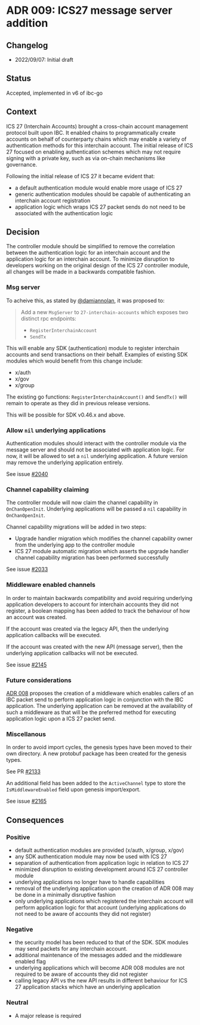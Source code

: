 # ADR 009: ICS27 message server addition

## Changelog

* 2022/09/07: Initial draft

## Status

Accepted, implemented in v6 of ibc-go

## Context

ICS 27 (Interchain Accounts) brought a cross-chain account management protocol built upon IBC.
It enabled chains to programmatically create accounts on behalf of counterparty chains which may enable a variety of authentication methods for this interchain account.
The initial release of ICS 27 focused on enabling authentication schemes which may not require signing with a private key, such as via on-chain mechanisms like governance.

Following the initial release of ICS 27 it became evident that:

* a default authentication module would enable more usage of ICS 27
* generic authentication modules should be capable of authenticating an interchain account registration
* application logic which wraps ICS 27 packet sends do not need to be associated with the authentication logic

## Decision

The controller module should be simplified to remove the correlation between the authentication logic for an interchain account and the application logic for an interchain account.
To minimize disruption to developers working on the original design of the ICS 27 controller module, all changes will be made in a backwards compatible fashion.

### Msg server

To acheive this, as stated by [@damiannolan](https://github.com/cosmos/ibc-go/issues/2026#issue-1341640594), it was proposed to:

> Add a new `MsgServer` to `27-interchain-accounts` which exposes two distinct rpc endpoints:
>
> * `RegisterInterchainAccount`
> * `SendTx`

This will enable any SDK (authentication) module to register interchain accounts and send transactions on their behalf.
Examples of existing SDK modules which would benefit from this change include:

* x/auth
* x/gov
* x/group

The existing go functions: `RegisterInterchainAccount()` and `SendTx()` will remain to operate as they did in previous release versions.

This will be possible for SDK v0.46.x and above.

### Allow `nil` underlying applications

Authentication modules should interact with the controller module via the message server and should not be associated with application logic.
For now, it will be allowed to set a `nil` underlying application.
A future version may remove the underlying application entirely.

See issue [#2040](https://github.com/cosmos/ibc-go/issues/2040)

### Channel capability claiming

The controller module will now claim the channel capability in `OnChanOpenInit`.
Underlying applications will be passed a `nil` capability in `OnChanOpenInit`.

Channel capability migrations will be added in two steps:

* Upgrade handler migration which modifies the channel capability owner from the underlying app to the controller module
* ICS 27 module automatic migration which asserts the upgrade handler channel capability migration has been performed successfully

See issue [#2033](https://github.com/cosmos/ibc-go/issues/2033)

### Middleware enabled channels

In order to maintain backwards compatibility and avoid requiring underlying application developers to account for interchain accounts they did not register, a boolean mapping has been added to track the behaviour of how an account was created.

If the account was created via the legacy API, then the underlying application callbacks will be executed.

If the account was created with the new API (message server), then the underlying application callbacks will not be executed.

See issue [#2145](https://github.com/cosmos/ibc-go/issues/2145)

### Future considerations

[ADR 008](https://github.com/cosmos/ibc-go/pull/1976) proposes the creation of a middleware which enables callers of an IBC packet send to perform application logic in conjunction with the IBC application.
The underlying application can be removed at the availability of such a middleware as that will be the preferred method for executing application logic upon a ICS 27 packet send.

### Miscellanous

In order to avoid import cycles, the genesis types have been moved to their own directory.
A new protobuf package has been created for the genesis types.

See PR [#2133](https://github.com/cosmos/ibc-go/pull/2133)

An additional field has been added to the `ActiveChannel` type to store the `IsMiddlewareEnabled` field upon genesis import/export.

See issue [#2165](https://github.com/cosmos/ibc-go/issues/2165)

## Consequences

### Positive

* default authentication modules are provided (x/auth, x/group, x/gov)
* any SDK authentication module may now be used with ICS 27
* separation of authentication from application logic in relation to ICS 27
* minimized disruption to existing development around ICS 27 controller module
* underlying applications no longer have to handle capabilities
* removal of the underlying application upon the creation of ADR 008 may be done in a minimally disruptive fashion
* only underlying applications which registered the interchain account will perform application logic for that account (underlying applications do not need to be aware of accounts they did not register)

### Negative

* the security model has been reduced to that of the SDK. SDK modules may send packets for any interchain account.
* additional maintenance of the messages added and the middleware enabled flag
* underlying applications which will become ADR 008 modules are not required to be aware of accounts they did not register
* calling legacy API vs the new API results in different behaviour for ICS 27 application stacks which have an underlying application

### Neutral

* A major release is required
